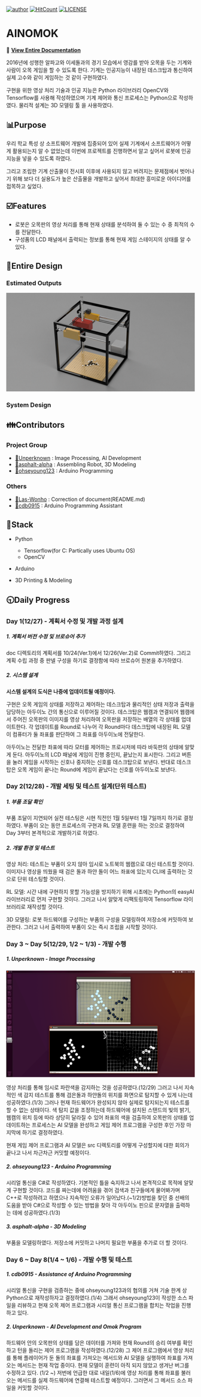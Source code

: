[![author](https://img.shields.io/badge/author-Unperknown-lightgrey.svg)](https://github.com/Unperknown)
[![HitCount](http://hits.dwyl.io/Unperknown/AINOMOK.svg)](http://hits.dwyl.io/Unperknown/AINOMOK)
[![LICENSE](https://img.shields.io/dub/l/vibe-d.svg?style=flat-square)](https://github.com/Unperknown/AINOMOK/blob/master/LICENSE)
# AINOMOK

📜
**[View Entire Documentation](https://github.com/Unperknown/AINOMOK/blob/master/doc/Plan%20Document.pdf)**

2016년에 성행한 알파고와 이세돌과의 경기 모습에서 영감를 받아 오목을 두는 기계와 사람이 오목 게임을 할 수 있도록 한다. 기계는 인공지능이 내장된 데스크탑과 통신하여 실제 고수와 같이 게임하는 것 같이 구현하였다.

구현을 위한 영상 처리 기술과 인공 지능은 Python 라이브러리 OpenCV와 Tensorflow를 사용해 작성하였으며 기계 제어와 통신 프로세스는 Python으로 작성하였다. 물리적 설계는 3D 모델링 툴 을 사용하였다. 

## 📊Purpose

우리 학교 특성 상 소프트웨어 개발에 집중되어 있어 실제 기계에서 소프트웨어가 어떻게 활용되는지 알 수 없었는데 이번에 프로젝트를 진행하면서 알고 싶어서 로봇에 인공지능을 넣을 수 있도록 하였다.

그리고 조립한 기계 산출물이 전시회 이후에 사용되지 않고 버려지는 문제점에서 벗어나기 위해 보다 더 실용도가 높은 산출물을 개발하고 싶어서 최대한 흥미로운 아이디어를 접목하고 싶었다.

## ☑️Features
- 로봇은 오목판의 영상 처리를 통해 현재 상태를 분석하여
둘 수 있는 수 중 최적의 수를 전달한다.
- 구성품의 LCD 패널에서 출력되는 정보를 통해 현재 게임 스테이지의 상태를
알 수 있다.

## 🔘Entire Design
### Estimated Outputs
![예상 완성본](/Modeling/model.png "모델링 사진")

### System Design

## 👪Contributors

### Project Group
- [🔗Unperknown](https://github.com/Unperknown) : Image Processing, AI Development
- [🔗asphalt-alpha](https://github.com/asphalt-alpha) : Assembling Robot, 3D Modeling
- [🔗ohseyoung123](https://github.com/ohseyoung123) : Arduino Programming

### Others
- [🔗Las-Wonho](https://github.com/Las-Wonho) : Correction of document(README.md)
- [🔗cdb0915](https://github.com/cdb0915) : Arduino Programming Assistant

## 🔑Stack
  
- Python
  - Tensorflow(for C: Partically uses Ubuntu OS)
  - OpenCV

- Arduino

- 3D Printing & Modeling


## 🕤Daily Progress
### Day 1(12/27) - 계획서 수정 및 개발 과정 설계

##### 1. 계획서 버전 수정 및 브로슈어 추가

doc 디렉토리의 계획서를 10/24(Ver.1)에서 12/26(Ver.2)로 Commit하였다. 그리고 계획 수립 과정 중 판넬 구성을 하기로 결정함에 따라 브로슈어 원본을 추가하였다.

##### 2. 시스템 설계
**시스템 설계의 도식은 나중에 업데이트될 예정이다.**

구현은 오목 게임의 상태를 저장하고 제어하는 데스크탑과 물리적인 상태 저장과 출력을 담당하는 아두이노 간의 통신으로 이루어질 것이다. 데스크탑은 웹캠과 연결되어 웹캠에서 주어진 오목판의 이미지를 영상 처리하여 오목판을 저장하는 배열의 각 상태를 업데이트한다. 각 업데이트를 Round로 나누어 각 Round마다 데스크탑에 내장된 RL 모델이 컴퓨터가 둘 좌표를 판단하여 그 좌표를 아두이노에 전달한다.

아두이노는 전달한 좌표에 따라 모터를 제어하는 프로시저에 따라 바둑판의 상태에 알맞게 둔다. 아두이노의 LCD 패널에 게임이 진행 중인지, 끝났는지 표시한다. 그리고 버튼을 눌러 게임을 시작하는 신호나 중지하는 신호를 데스크탑으로 보낸다. 반대로 데스크탑은 오목 게임이 끝나는 Round에 게임이 끝났다는 신호를 아두이노로 보낸다.

### Day 2(12/28) - 개발 세팅 및 테스트 설계(단위 테스트)

##### 1. 부품 조달 확인

부품 조달이 지연되어 실전 테스팅은 시현 직전인 1월 5일부터 1월 7일까지 하기로 결정하였다. 부품이 오는 동안 프로세스의 구현과 RL 모델 훈련을 하는 것으로 결정하여 Day 3부터 본격적으로 개발하기로 하였다.

##### 2. 개발 환경 및 테스트

영상 처리: 테스트는 부품이 오지 않아 임시로 노트북의 웹캠으로 대신 테스트할 것이다. 이미지나 영상을 띄웠을 때 검은 돌과 하얀 돌이 어느 좌표에 있는지 CLI에 출력하는 것으로 단위 테스팅할 것이다.

RL 모델: 시간 내에 구현하지 못할 가능성을 방지하기 위해 시초에는 Python의 easyAI 라이브러리로 먼저 구현할 것이다. 그러고 나서 알맞게 리팩토링하여 Tensorflow 라이브러리로 재작성할 것이다.

3D 모델링: 로봇 하드웨어를 구성하는 부품의 구성을 모델링하여 저장소에 커밋하여 보관한다. 그러고 나서 출력하여 부품이 오는 즉시 조립을 시작할 것이다.

### Day 3 ~ Day 5(12/29, 1/2 ~ 1/3) - 개발 수행

##### 1. Unperknown - Image Processing

![영상 처리를 통한 바둑돌 감지](/doc/detection.png "바둑돌 감지 사진")

영상 처리를 통해 임시로 파란색을 감지하는 것을 성공하였다.(12/29) 그러고 나서 지속적인 색 감지 테스트를 통해 검은돌과 하얀돌의 위치를 화면으로 탐지할 수 있게 나는데 성공하였다.(1/3) 그러나 현재 하드웨어가 완성되지 않아 실제로 탐지되는지 테스트를 할 수 없는 상태이다. 색 탐지 값을 조정하는데 하드웨어에 설치된 스탠드의 빛의 밝기, 웹캠의 위치 등에 따라 상당히 달라질 수 있어 좌표의 색을 검출하여 오목판의 상태를 업데이트하는 프로세스는 AI 모델을 완성하고 게임 제어 프로그램을 구성한 후인 가장 마지막에 하기로 결정하였다.

현재 게임 제어 프로그램과 AI 모델은 src 디렉토리를 어떻게 구성할지에 대한 회의가 끝나고 나서 차근차근 커밋할 예정이다.

##### 2. ohseyoung123 - Arduino Programming

시리얼 통신을 C#로 작성하였다. 기본적인 틀을 숙지하고 나서 본격적으로 목적에 알맞게 구현할 것이다. 코드를 짜는데에 어려움을 겪어 검색과 친구들에게 물어봐가며 C++로 작성하려고 하였으나 지속적인 오류가 일어났다.(~1/2)방법을 찾던 중 선배의 도움을 받아 C#으로 작성할 수 있는 방법을 찾아 각 아두이노 핀으로 문자열을 출력하는 데에 성공하였다.(1/3)

##### 3. asphalt-alpha - 3D Modeling

부품을 모델링하였다. 저장소에 커밋하고 나머지 필요한 부품을 추가로 더 할 것이다.

### Day 6 ~ Day 8(1/4 ~ 1/6) - 개발 수행 및 테스트

##### 1. cdb0915 - Assistance of Arduino Programming

시리얼 통신을 구현을 검증하는 중에 ohseyoung123과의 협의를 거쳐 기술 한계 상 Python으로 재작성하자고 결정하였다.(1/4) 그래서 ohseyoung123이 작성한 소스 파일을 리뷰하고 현재 오목 제어 프로그램과 시리얼 통신 프로그램을 합치는 작업을 진행하고 있다.

##### 2. Unperknown - AI Development and Omok Program

하드웨어 안의 오목판의 상태를 담은 데이터를 가져와 현재 Round의 승리 여부를 확인하고 턴을 돌리는 제어 프로그램을 작성하였다.(12/28) 그 제어 프로그램에서 영상 처리를 통해 플레이어가 둔 돌의 좌표를 가져오는 메서드와 AI 모델을 실행하여 좌표를 가져오는 메서드는 현재 작업 중이다. 현재 모델이 훈련이 아직 되지 않았고 생겨난 버그를 수정하고 있다. (1/2 ~) 저번에 언급한 대로 내일(1/6)에 영상 처리를 통해 좌표를 불러오는 메서드를 실제 하드웨어에 연결해 테스트할 예정이다. 그러면서 그 메서드 소스 파일을 커밋할 것이다.
